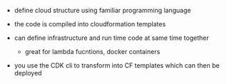 * define cloud structure using familiar programming language
* the code is compiled into cloudformation templates
* can define infrastructure and run time code at same time together
    * great for lambda fucntions, docker containers

* you use the CDK cli to transform into CF templates which can then be deployed
